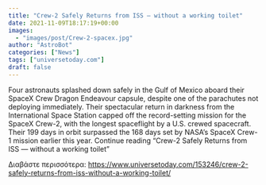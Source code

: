 ```yaml
---
title: "Crew-2 Safely Returns from ISS — without a working toilet"
date: 2021-11-09T18:17:19+00:00
images:
  - "images/post/Crew-2-spacex.jpg"
author: "AstroBot"
categories: ["News"]
tags: ["universetoday.com"]
draft: false
---
```


Four astronauts splashed down safely in the Gulf of Mexico aboard their SpaceX Crew Dragon Endeavour capsule, despite one of the parachutes not deploying immediately. Their spectacular return in darkness from the International Space Station capped off the record-setting mission for the SpaceX Crew-2, with the longest spaceflight by a U.S. crewed spacecraft. Their 199 days in orbit surpassed the 168 days set by NASA’s SpaceX Crew-1 mission earlier this year. Continue reading “Crew-2 Safely Returns from ISS — without a working toilet” 

Διαβάστε περισσότερα: https://www.universetoday.com/153246/crew-2-safely-returns-from-iss-without-a-working-toilet/
